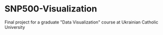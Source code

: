 # SNP500-Visualization
Final project for a graduate "Data Visualization" course at Ukrainian Catholic University
